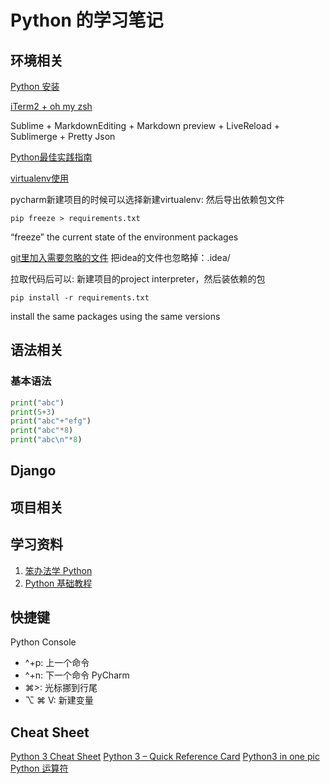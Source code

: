 Python 的学习笔记
====
## 环境相关
[Python 安装](https://pythonguidecn.readthedocs.io/zh/latest/starting/install3/osx.html)

[iTerm2 + oh my zsh](https://www.jianshu.com/p/9c3439cc3bdb)

Sublime + MarkdownEditing + Markdown preview + LiveReload + Sublimerge + Pretty Json

[Python最佳实践指南](https://pythonguidecn.readthedocs.io/zh/latest/)

[virtualenv使用](https://packaging.python.org/guides/installing-using-pip-and-virtualenv/)

pycharm新建项目的时候可以选择新建virtualenv:
然后导出依赖包文件
```
pip freeze > requirements.txt  
```
“freeze” the current state of the environment packages

[git里加入需要忽略的文件](https://github.com/github/gitignore/blob/master/Python.gitignore)
把idea的文件也忽略掉：.idea/

拉取代码后可以:
新建项目的project interpreter，然后装依赖的包
```
pip install -r requirements.txt
```
install the same packages using the same versions

## 语法相关

### 基本语法
```python
print("abc")
print(5+3)
print("abc"+"efg")
print("abc"*8)
print("abc\n"*8)
```

## Django

## 项目相关

## 学习资料
1. [笨办法学 Python](https://learnpythonthehardway.org/python3/preface.html)
2. [Python 基础教程](http://www.runoob.com/python/python-tutorial.html)

## 快捷键
Python Console
+ ^+p: 上一个命令
+ ^+n: 下一个命令
PyCharm
+ ⌘>:  光标挪到行尾
+ ⌥ ⌘ V: 新建变量

## Cheat Sheet
[Python 3 Cheat Sheet](https://perso.limsi.fr/pointal/_media/python:cours:mementopython3-english.pdf)
[Python 3 – Quick Reference Card](https://www.cs.put.poznan.pl/csobaniec/software/python/py-qrc.html)
[Python3 in one pic](https://github.com/coodict/python3-in-one-pic/blob/master/README.md)
[Python 运算符](http://www.runoob.com/python/python-operators.html)